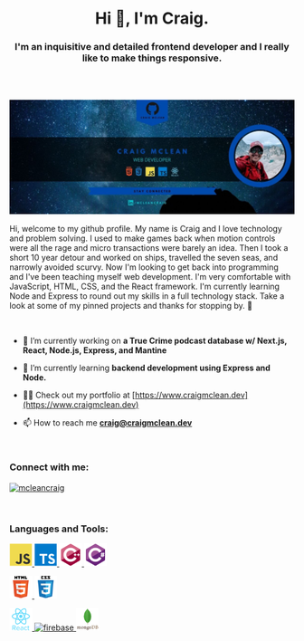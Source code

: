<h1 align="center">Hi 👋, I'm Craig.</h1>
<h3 align="center">I'm an inquisitive and detailed frontend developer and I really like to make things responsive.</h3><br><br>

<img src="./banner.jpg"><br>

<p>Hi, welcome to my github profile. My name is Craig and I love technology and problem solving. I used to make games back when motion controls were all the rage and micro transactions were barely an idea. Then I took a short 10 year detour and worked on ships, travelled the seven seas, and narrowly avoided scurvy. Now I'm looking to get back into programming and I've been teaching myself web development. I'm very comfortable with JavaScript, HTML, CSS, and the React framework. I'm currently learning Node and Express to round out my skills in a full technology stack. Take a look at some of my pinned projects and thanks for stopping by. 👋</p><br>

- 🔭 I’m currently working on **a True Crime podcast database w/ Next.js, React, Node.js, Express, and Mantine**

- 🌱 I’m currently learning **backend development using Express and Node.**

- 👨‍💻 Check out my portfolio at [https://www.craigmclean.dev](https://www.craigmclean.dev)

- 📫 How to reach me **craig@craigmclean.dev**

<br>
<h3 align="left">Connect with me:</h3>
<p align="left">
<a href="https://linkedin.com/in/mcleancraig" target="blank"><img align="center" src="https://raw.githubusercontent.com/rahuldkjain/github-profile-readme-generator/master/src/images/icons/Social/linked-in-alt.svg" alt="mcleancraig" height="30" width="40" /></a>
</p>
<br>
<h3 align="left">Languages and Tools:</h3>
<p align="left"> 
<a href="https://developer.mozilla.org/en-US/docs/Web/JavaScript" target="_blank" rel="noreferrer"> <img src="https://raw.githubusercontent.com/devicons/devicon/master/icons/javascript/javascript-original.svg" alt="javascript" width="40" height="40"/> </a> 
<a href="https://www.typescriptlang.org/" target="_blank" rel="noreferrer"> <img src="https://raw.githubusercontent.com/devicons/devicon/master/icons/typescript/typescript-original.svg" alt="typescript" width="40" height="40"/> </a>
<a href="https://www.w3schools.com/cpp/" target="_blank" rel="noreferrer"> <img src="https://raw.githubusercontent.com/devicons/devicon/master/icons/cplusplus/cplusplus-original.svg" alt="cplusplus" width="40" height="40"/> </a> 
<a href="https://www.w3schools.com/cs/" target="_blank" rel="noreferrer"> <img src="https://raw.githubusercontent.com/devicons/devicon/master/icons/csharp/csharp-original.svg" alt="csharp" width="40" height="40"/> </a><br>

<a href="https://www.w3.org/html/" target="_blank" rel="noreferrer"> <img src="https://raw.githubusercontent.com/devicons/devicon/master/icons/html5/html5-original-wordmark.svg" alt="html5" width="40" height="40"/> </a>
<a href="https://www.w3schools.com/css/" target="_blank" rel="noreferrer"> <img src="https://raw.githubusercontent.com/devicons/devicon/master/icons/css3/css3-original-wordmark.svg" alt="css3" width="40" height="40"/> </a> <br>

<a href="https://reactjs.org/" target="_blank" rel="noreferrer"> <img src="https://raw.githubusercontent.com/devicons/devicon/master/icons/react/react-original-wordmark.svg" alt="react" width="40" height="40"/> </a>
<a href="https://firebase.google.com/" target="_blank" rel="noreferrer"> <img src="https://www.vectorlogo.zone/logos/firebase/firebase-icon.svg" alt="firebase" width="40" height="40"/> </a>
<a href="https://www.mongodb.com/" target="_blank" rel="noreferrer"> <img src="https://raw.githubusercontent.com/devicons/devicon/master/icons/mongodb/mongodb-original-wordmark.svg" alt="mongodb" width="40" height="40"/> </a>

</p>

